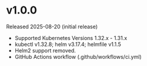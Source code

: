 # v1.0.0

Released 2025-08-20 (initial release)

- Supported Kubernetes Versions 1.32.x - 1.31.x
- kubectl v1.32.8; helm v3.17.4; helmfile v1.1.5 
- Helm2 support removed.
- GitHub Actions workflow (.github/workflows/ci.yml)
